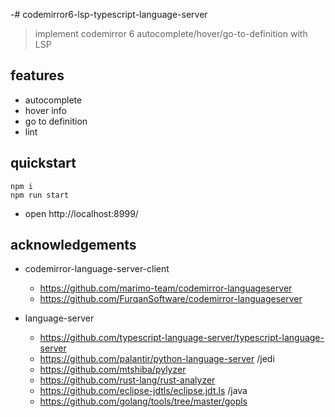 -# codemirror6-lsp-typescript-language-server

> implement codemirror 6 autocomplete/hover/go-to-definition with LSP

## features

- autocomplete
- hover info
- go to definition
- lint

## quickstart

```shell
npm i
npm run start
```

- open http://localhost:8999/

## acknowledgements

- codemirror-language-server-client
  - https://github.com/marimo-team/codemirror-languageserver
  - https://github.com/FurqanSoftware/codemirror-languageserver

- language-server
  - https://github.com/typescript-language-server/typescript-language-server
  - https://github.com/palantir/python-language-server /jedi
  - https://github.com/mtshiba/pylyzer
  - https://github.com/rust-lang/rust-analyzer
  - https://github.com/eclipse-jdtls/eclipse.jdt.ls /java
  - https://github.com/golang/tools/tree/master/gopls
